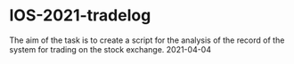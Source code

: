 # IOS-2021-tradelog
The aim of the task is to create a script for the analysis of the record of the system for trading on the stock exchange. 2021-04-04
